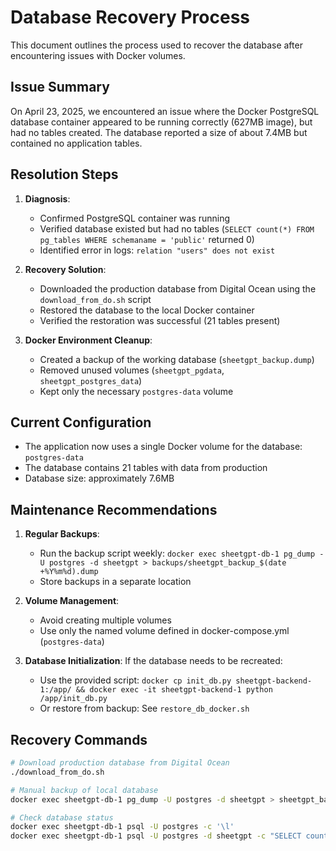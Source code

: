 # Database Recovery Process

This document outlines the process used to recover the database after encountering issues with Docker volumes.

## Issue Summary

On April 23, 2025, we encountered an issue where the Docker PostgreSQL database container appeared to be running correctly (627MB image), but had no tables created. The database reported a size of about 7.4MB but contained no application tables.

## Resolution Steps

1. **Diagnosis**:
   - Confirmed PostgreSQL container was running
   - Verified database existed but had no tables (`SELECT count(*) FROM pg_tables WHERE schemaname = 'public'` returned 0)
   - Identified error in logs: `relation "users" does not exist`

2. **Recovery Solution**:
   - Downloaded the production database from Digital Ocean using the `download_from_do.sh` script
   - Restored the database to the local Docker container
   - Verified the restoration was successful (21 tables present)

3. **Docker Environment Cleanup**:
   - Created a backup of the working database (`sheetgpt_backup.dump`)
   - Removed unused volumes (`sheetgpt_pgdata`, `sheetgpt_postgres_data`)
   - Kept only the necessary `postgres-data` volume

## Current Configuration

- The application now uses a single Docker volume for the database: `postgres-data`
- The database contains 21 tables with data from production
- Database size: approximately 7.6MB

## Maintenance Recommendations

1. **Regular Backups**:
   - Run the backup script weekly: `docker exec sheetgpt-db-1 pg_dump -U postgres -d sheetgpt > backups/sheetgpt_backup_$(date +%Y%m%d).dump`
   - Store backups in a separate location

2. **Volume Management**:
   - Avoid creating multiple volumes
   - Use only the named volume defined in docker-compose.yml (`postgres-data`)

3. **Database Initialization**:
   If the database needs to be recreated:
   - Use the provided script: `docker cp init_db.py sheetgpt-backend-1:/app/ && docker exec -it sheetgpt-backend-1 python /app/init_db.py`
   - Or restore from backup: See `restore_db_docker.sh`

## Recovery Commands

```bash
# Download production database from Digital Ocean
./download_from_do.sh

# Manual backup of local database
docker exec sheetgpt-db-1 pg_dump -U postgres -d sheetgpt > sheetgpt_backup.dump

# Check database status
docker exec sheetgpt-db-1 psql -U postgres -c '\l'
docker exec sheetgpt-db-1 psql -U postgres -d sheetgpt -c "SELECT count(*) FROM information_schema.tables WHERE table_schema='public'"
```
